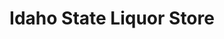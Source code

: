 ---
title: "Idaho State Liquor Store"
url: /boise/idaho-state-liquor-store-west-fairview-avenue/
shop: Spirituosen
---